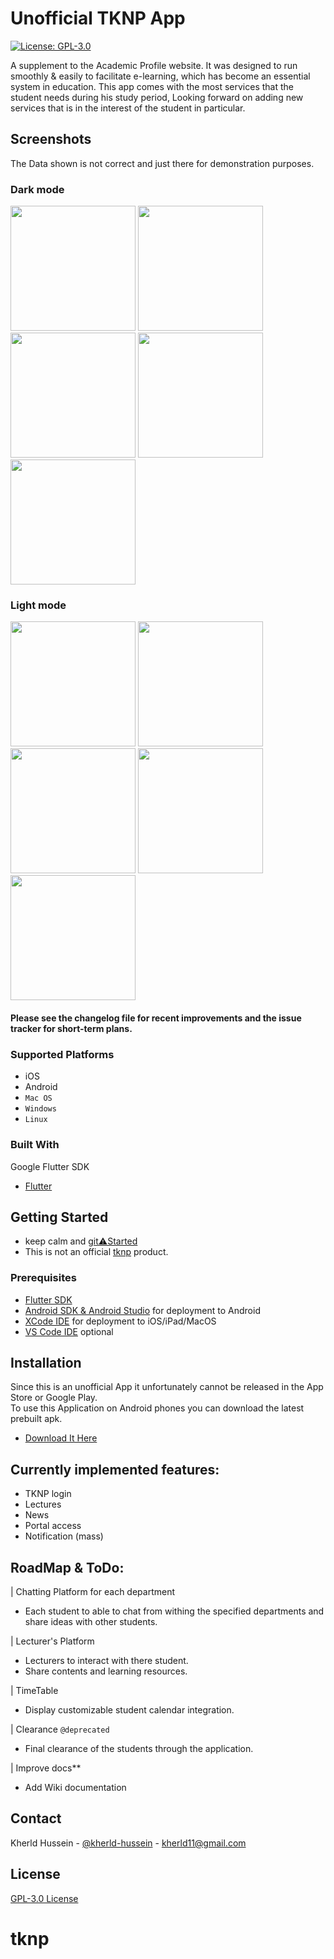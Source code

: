 <!--
*** Thanks for checking out this README Template. If you have a suggestion that would
*** make this better, please fork the repo and create a pull request or simply open
*** an issue with the tag "enhancement".
*** Thanks again! Now go create something AMAZING! :D
-->

# Unofficial TKNP App

[![License: GPL-3.0](https://img.shields.io/badge/license-GPL3.0-blue.svg)](LICENSE.md)

A supplement to the Academic Profile website. It was designed to run smoothly & easily to facilitate
e-learning, which has become an essential system in education. This app comes with the most services that
the student needs during his study period, Looking forward on adding new services that is in the interest of the student in particular.

## Screenshots

The Data shown is not correct and just there for demonstration purposes.

### Dark mode

<p float="left">
<img src="screenshots/courses_dark.png" width="200px" />
<img src="screenshots/settings_dark.png" width="200px" />
<img src="screenshots/drawer_dark.png" width="200px" />
<img src="screenshots/signIn1_dark.png" width="200px" />
<img src="screenshots/about_dark.png" width="200px" />
</p>

### Light mode

<p float="left">
<img src="screenshots/courses_light.png" width="200px" />
<img src="screenshots/settings_light.png" width="200px" />
<img src="screenshots/drawer_light.png" width="200px" />
<img src="screenshots/signIn1_light.png" width="200px" />
<img src="screenshots/about_light.png" width="200px" />
</p>

#### Please see the changelog file for recent improvements and the issue tracker for short-term plans.

### Supported Platforms
- iOS
- Android
- `Mac OS`
- `Windows`
- `Linux`

### Built With
Google Flutter SDK
* [Flutter](https://flutter.dev)


<!-- GETTING STARTED -->
## Getting Started
* keep calm and [git⚠️Started](CONTRIBUTING.md)
* This is not an official [tknp](https://kisumupoly.ac.ke) product.

### Prerequisites

* [Flutter SDK](https://flutter.dev)
* [Android SDK & Android Studio](https://developer.android.com/studio) for deployment to Android
* [XCode IDE](https://developer.apple.com/xcode/) for deployment to iOS/iPad/MacOS
* [VS Code IDE](https://code.visualstudio.com/) optional


## Installation
Since this is an unofficial App it unfortunately cannot be released in the App Store or Google Play.<br>
To use this Application on Android phones you can download the latest prebuilt apk.
* [Download It Here](https://github.com/kherld-hussein/tknp/releases/download/v0.1-alpha/app-release.apk)

## Currently implemented features:
* TKNP login
* Lectures
* News
* Portal access
* Notification (mass)

## RoadMap & ToDo:
| Chatting Platform for each department
* Each student to able to chat from withing the specified departments and share ideas with other students.

| Lecturer's Platform
* Lecturers to interact with there student.
* Share contents and learning resources.

| TimeTable
* Display customizable student calendar integration.

| Clearance `@deprecated`
* Final clearance of the students through the application.

| Improve docs**
* Add Wiki documentation

<!-- CONTACT -->
## Contact
Kherld Hussein - [@kherld-hussein](https://twitter.com/kherld-hussein) - kherld11@gmail.com

## License

[GPL-3.0 License](LICENSE.md)
# tknp
